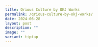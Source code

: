 ```yaml
---
title: Qrious Culture by OKJ Works
permalink: /qrious-culture-by-okj-works/
date: 2024-06-28
layout: post
description: ""
image: ""
variant: tiptap
---
```

<p></p>